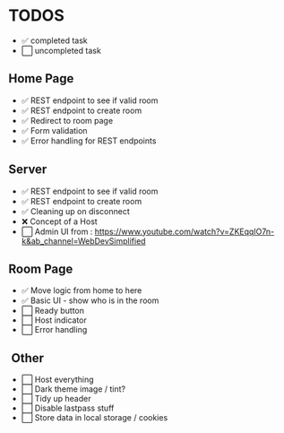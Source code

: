 # TODOS

- ✅ completed task
- ⬜️ uncompleted task

## Home Page

- ✅ REST endpoint to see if valid room
- ✅ REST endpoint to create room
- ✅ Redirect to room page
- ✅ Form validation
- ✅ Error handling for REST endpoints

## Server

- ✅ REST endpoint to see if valid room
- ✅ REST endpoint to create room
- ✅ Cleaning up on disconnect
- ❌ Concept of a Host
- ⬜️ Admin UI from : <https://www.youtube.com/watch?v=ZKEqqIO7n-k&ab_channel=WebDevSimplified>

## Room Page

- ✅ Move logic from home to here
- ✅ Basic UI - show who is in the room
- ⬜️ Ready button
- ⬜️ Host indicator
- ⬜️ Error handling

##  Other

- ⬜️ Host everything
- ⬜️ Dark theme image / tint?
- ⬜️ Tidy up header
- ⬜️ Disable lastpass stuff
- ⬜️ Store data in local storage / cookies
